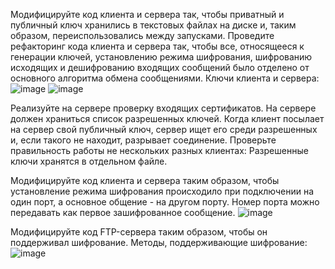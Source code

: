 Модифицируйте код клиента и сервера так, чтобы приватный и публичный ключ хранились в текстовых файлах на диске и, таким образом, переиспользовались между запусками.
Проведите рефакторинг кода клиента и сервера так, чтобы все, относящееся к генерации ключей, установлению режима шифрования, шифрованию исходящих и дешифрованию входящих сообщений было отделено от основного алгоритма обмена сообщениями.
Ключи клиента и сервера:
![image](https://user-images.githubusercontent.com/90459151/147104859-80d1446f-c70c-4de5-9507-ad0cc3b68348.png)
![image](https://user-images.githubusercontent.com/90459151/147104964-47f3f322-cc03-4d4d-8250-a1e30e31bc58.png)

Реализуйте на сервере проверку входящих сертификатов. На сервере должен храниться список разрешенных ключей. Когда клиент посылает на сервер свой публичный ключ, сервер ищет его среди разрешенных и, если такого не находит, разрывает соединение. Проверьте правильность работы не нескольких разных клиентах:
Разрешенные ключи хранятся в отдельном файле.

Модифицируйте код клиента и сервера таким образом, чтобы установление режима шифрования происходило при подключении на один порт, а основное общение - на другом порту. Номер порта можно передавать как первое зашифрованное сообщение.
![image](https://user-images.githubusercontent.com/90459151/147106910-49596b0c-ae4c-44c7-9126-a5766ef4ead1.png)


Модифицируйте код FTP-сервера таким образом, чтобы он поддерживал шифрование. Методы, поддерживающие шифрование:
![image](https://user-images.githubusercontent.com/90459151/147107322-b34538e2-53cc-4e3e-b05c-6a739a2821e8.png)
